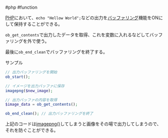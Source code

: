 #php #function 

[PHP](PHP.md)において、`echo "Hellow World";`などの出力を[バッファリング](バッファリング.md)機能をONにして保持することができる。

`ob_get_contents`で出力したデータを取得、これを変数に入れるなどしてバッファリングを外で使う。

最後に`ob_end_clean`でバッファリングを終了する。

サンプル
```php
// 出力バッファリングを開始
ob_start(); 

// イメージを出力バッファに保存
imagepng($new_image);

// 出力バッファの内容を取得
$image_data = ob_get_contents(); 

ob_end_clean(); // 出力バッファリングを終了
```
上記のコードは[imagepng()](imagepng().md)してしまうと画像をその場で出力してしまうので、それを防ぐことができる。